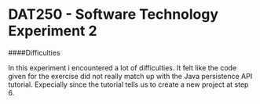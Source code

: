 # DAT250 - Software Technology Experiment 2

####Difficulties
 
In this experiment i encountered a lot of difficulties. It felt like the code given for the exercise did not really match up with the Java persistence API tutorial. Expecially since the tutorial tells us to create a new project at step 6.
